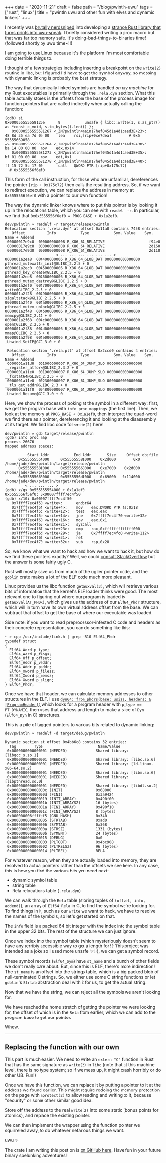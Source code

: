 +++
date = "2020-11-21"
draft = false
path = "/blog/pwintln-uwu"
tags = ["rust", "linux"]
title = "pwintln uwu and other fun with elves and dynamic linkers"
+++

I recently was [brutally
nerdsniped](https://twitter.com/The6P4C/status/1329725624412381185) into
developing a [strange Rust library that turns prints into
uwu-speak](https://crates.io/crates/pwintln). I briefly considered writing a
proc macro but that was far too memory safe. It's doing-bad-things-to-binaries
time! (followed shortly by uwu time~!!)

I am going to use Linux because it's the platform I'm most comfortable doing
terrible things to.

I thought of a few strategies including inserting a breakpoint on the
`write(2)` routine in libc, but I figured I'd have to get the symbol anyway, so
messing with dynamic linking is probably the best strategy.

The way that dynamically linked symbols are handled *on my machine* for my Rust
executables is primarily through the `.rela.dyn` section. What this table
actually stores is the offsets from the base of the process image for function
pointers that are called indirectly when actually calling the function:

```
(gdb) si
0x000055555558126e      9           unsafe { libc::write(1, s.as_ptr() as *const c_void, s.to_bytes().len()) };
   0x0000555555581267 <_ZN7pwintln4main17hef045d1a4d1daed3E+23>:        48 8d 35 ea 7d 0e 00    lea    rsi,[rip+0xe7dea]        # 0x5
55555669058
=> 0x000055555558126e <_ZN7pwintln4main17hef045d1a4d1daed3E+30>:        ba 14 00 00 00  mov    edx,0x14
   0x0000555555581273 <_ZN7pwintln4main17hef045d1a4d1daed3E+35>:        bf 01 00 00 00  mov    edi,0x1
   0x0000555555581278 <_ZN7pwintln4main17hef045d1a4d1daed3E+40>:        ff 15 72 5c 17 00       call   QWORD PTR [rip+0x175c72]
  # 0x5555556f6ef0
```

This form of the call instruction, for those who are unfamiliar, dereferences
the pointer `[rip + 0x175c72]` then calls the resulting address. So, if we want
to redirect execution, we can replace the address in memory at `0x5555556f6ef0`
with a pointer to our own function!

The way the dynamic linker knows where to put this pointer is by looking it up
in the relocations table, which you can see with `readelf -r`. In particular,
we find that `0x0x5555556f6ef0 = PROG_BASE + 0x1a2ef0`.

```
dev/pwintln » readelf -r target/release/pwintln
Relocation section '.rela.dyn' at offset 0x11a0 contains 7458 entries:
   Offset          Info           Type           Sym. Value    Sym. Name + Addend
 00000017e9c0  000000000008 R_X86_64_RELATIVE                    f94e0
 00000017e9c8  000000000008 R_X86_64_RELATIVE                    2d160
 00000017e9d0  000000000008 R_X86_64_RELATIVE                    2d110
                       < ... ... ... ... ... ... >
0000001a2ea8  004400000006 R_X86_64_GLOB_DAT 0000000000000000 pthread_mutexattr_init@GLIBC_2.2.5 + 0
0000001a2ec0  004500000006 R_X86_64_GLOB_DAT 0000000000000000 pthread_key_create@GLIBC_2.2.5 + 0
0000001a2ee8  004600000006 R_X86_64_GLOB_DAT 0000000000000000 pthread_mutex_destroy@GLIBC_2.2.5 + 0
0000001a2ef0  004700000006 R_X86_64_GLOB_DAT 0000000000000000 write@GLIBC_2.2.5 + 0
0000001a2f28  004900000006 R_X86_64_GLOB_DAT 0000000000000000 sigaltstack@GLIBC_2.2.5 + 0
0000001a2f40  004a00000006 R_X86_64_GLOB_DAT 0000000000000000 pthread_mutex_unlock@GLIBC_2.2.5 + 0
0000001a2f48  004b00000006 R_X86_64_GLOB_DAT 0000000000000000 memcpy@GLIBC_2.14 + 0
0000001a2f68  004c00000006 R_X86_64_GLOB_DAT 0000000000000000 open@GLIBC_2.2.5 + 0
0000001a2f88  004d00000006 R_X86_64_GLOB_DAT 0000000000000000 mmap@GLIBC_2.2.5 + 0
0000001a2f98  004e00000006 R_X86_64_GLOB_DAT 0000000000000000 _Unwind_SetIP@GCC_3.0 + 0

 Relocation section '.rela.plt' at offset 0x2ccd0 contains 4 entries:
   Offset          Info           Type           Sym. Value    Sym. Name + Addend
 0000001a11d8  001000000007 R_X86_64_JUMP_SLO 0000000000000000 __register_atfork@GLIBC_2.3.2 + 0
 0000001a11e0  001900000007 R_X86_64_JUMP_SLO 0000000000000000 __fxstat64@GLIBC_2.2.5 + 0
 0000001a11e8  002300000007 R_X86_64_JUMP_SLO 0000000000000000 __tls_get_addr@GLIBC_2.3 + 0
 0000001a11f0  004800000007 R_X86_64_JUMP_SLO 0000000000000000 _Unwind_Resume@GCC_3.0 + 0
```

Here, we show the process of poking at the symbol in a different way: first, we
get the program base with `info proc mappings` (the first line). Then, we look
at the memory at `PROG_BASE + 0x1a1ef0`, then interpret the quad-word we find
there as a pointer, dereferencing it and looking at the disassembly at its
target. We find libc code for `write(2)` here!

```
dev/pwintln » gdb target/release/pwintln
(gdb) info proc map
process 26676
Mapped address spaces:

          Start Addr           End Addr       Size     Offset objfile
      0x555555554000     0x555555581000    0x2d000        0x0 /home/jade/dev/pwintln/target/release/pwintln
      0x555555581000     0x555555668000    0xe7000    0x2d000 /home/jade/dev/pwintln/target/release/pwintln
      0x555555668000     0x5555556d1000    0x69000   0x114000 /home/jade/dev/pwintln/target/release/pwintln
         < ... ... ... >
(gdb) x/gx 0x555555554000 + 0x1a1ef0
0x5555556f5ef0: 0x00007ffff7ec4f50
(gdb) x/10i 0x00007ffff7ec4f50
   0x7ffff7ec4f50 <write>:      endbr64
   0x7ffff7ec4f54 <write+4>:    mov    eax,DWORD PTR fs:0x18
   0x7ffff7ec4f5c <write+12>:   test   eax,eax
   0x7ffff7ec4f5e <write+14>:   jne    0x7ffff7ec4f70 <write+32>
   0x7ffff7ec4f60 <write+16>:   mov    eax,0x1
   0x7ffff7ec4f65 <write+21>:   syscall
   0x7ffff7ec4f67 <write+23>:   cmp    rax,0xfffffffffffff000
   0x7ffff7ec4f6d <write+29>:   ja     0x7ffff7ec4fc0 <write+112>
   0x7ffff7ec4f6f <write+31>:   ret
   0x7ffff7ec4f70 <write+32>:   sub    rsp,0x28
```

So, we know what we want to hack and how we want to hack it, but how do we find
these pointers exactly? Well, we could [consult
StackOverflow](https://stackoverflow.com/a/27304692) but the answer is some
fairly ugly C.

Rust will mostly save us from much of the uglier pointer code, and the
[`goblin`](https://docs.rs/goblin) crate makes a lot of the ELF code much
more pleasant.

Linux provides us the libc function `getauxval(3)`, which will retrieve various
bits of information that the kernel's ELF loader thinks were good. The most
relevant one to figuring out where our program is loaded is
`getauxval(AT_PHDR)`, which gives us the address of our `Elf64_Phdr` structure,
which will in turn have its own virtual address offset from the base. We can
subtract that offset to get the base of where our executable was loaded.

Side note: if you want to read preprocessor-infested C code and headers as
their concrete representation, you can do something like this:

```
~ » cpp /usr/include/link.h | grep -B10 Elf64_Phdr
typedef struct
{
  Elf64_Word p_type;
  Elf64_Word p_flags;
  Elf64_Off p_offset;
  Elf64_Addr p_vaddr;
  Elf64_Addr p_paddr;
  Elf64_Xword p_filesz;
  Elf64_Xword p_memsz;
  Elf64_Xword p_align;
} Elf64_Phdr;
```

Once we have that header, we can calculate memory addresses to other structures
in the ELF. I use
[`dyn64::from_phdrs(base: usize, headers: &[ProgramHeader])`](https://docs.rs/goblin/0.2.3/goblin/elf/dynamic/dyn64/fn.from_phdrs.html)
which looks for a program header with `p_type == PT_DYNAMIC`, then uses that
address and length to make a slice of `Dyn` (`Elf64_Dyn` in C) structures.

This is a pile of tagged pointers to various bits related to dynamic linking:

```
dev/pwintln » readelf -d target/debug/pwintln

Dynamic section at offset 0x4bb6c8 contains 32 entries:
  Tag        Type                         Name/Value
 0x0000000000000001 (NEEDED)             Shared library: [libgcc_s.so.1]
 0x0000000000000001 (NEEDED)             Shared library: [libc.so.6]
 0x0000000000000001 (NEEDED)             Shared library: [ld-linux-x86-64.so.2]
 0x0000000000000001 (NEEDED)             Shared library: [libm.so.6]
 0x0000000000000001 (NEEDED)             Shared library: [libpthread.so.0]
 0x0000000000000001 (NEEDED)             Shared library: [libdl.so.2]
 0x000000000000000c (INIT)               0x68000
 0x000000000000000d (FINI)               0x3a9424
 0x0000000000000019 (INIT_ARRAY)         0x490f00
 0x000000000000001b (INIT_ARRAYSZ)       16 (bytes)
 0x000000000000001a (FINI_ARRAY)         0x490f10
 0x000000000000001c (FINI_ARRAYSZ)       8 (bytes)
 0x000000006ffffef5 (GNU_HASH)           0x340
 0x0000000000000005 (STRTAB)             0xad0
 0x0000000000000006 (SYMTAB)             0x368
 0x000000000000000a (STRSZ)              1331 (bytes)
 0x000000000000000b (SYMENT)             24 (bytes)
 0x0000000000000015 (DEBUG)              0x0
 0x0000000000000003 (PLTGOT)             0x4bc908
 0x0000000000000002 (PLTRELSZ)           96 (bytes)
 0x0000000000000014 (PLTREL)             RELA
```

For whatever reason, when they are actually loaded into memory, they are
resolved to actual pointers rather than the offsets we see here. In any case,
this is how you find the various bits you need next:

- dynamic symbol table
- string table
- Rela relocations table (`.rela.dyn`)

We can walk through the `Rela` table (storing tuples of `(offset, info,
addend)`), an array of `Elf64_Rela` in C, to find the symbol we're looking for.
To find things in it, such as our `write` we want to hack, we have to resolve
the names of the symbols, so let's get started on that.

The `info` field is a packed 64 bit integer with the index into the symbol
table in the upper 32 bits. The rest of the structure we can just ignore.

Once we index into the symbol table (which mysteriously doesn't seem to have
any terribly accessible way to get a length for?? This project was intended as
a joke so I used more unsafe ✨✨), we can get a symbol record.

These symbol records (`Elf64_Sym`) have `st_name` and a bunch of other fields
we don't really care about. But, since this is ELF, there's more indirection!
The `st_name` is an offset into the strings table, which is a big packed
blob of null-terminated C strings. So, we either use some C string functions or
let `goblin`'s `Strtab` abstraction deal with it for us, to get the actual
string.

Now that we have the string, we can reject all the symbols we aren't looking
for.

We have reached the home stretch of getting the pointer we were looking for,
the offset of which is in the `Rela` from earlier, which we can add to the
program base to get our pointer.

Whew.

------------------

## Replacing the function with our own

This part is much easier. We need to write an `extern "C"` function in Rust
that has the same signature as `write(2)` in `libc` (note that at this machine
level, there is no type system; so if we mess up, it might crash horribly or
do other UB. Fun!)

Once we have this function, we can replace it by putting a pointer to it at the
address we found earlier. This might require redoing the memory protection on
the page with `mprotect(2)` to allow reading and writing to it, because
"security" or some other similar good idea.

Store off the address to the real `write(2)` into some static (bonus points for
atomics), and replace the existing pointer.

We can then implement the wrapper using the function pointer we squirreled
away, to do whatever nefarious things we want.

uwu ✨

The crate I am writing this post on is [on
GitHub here](https://github.com/lf-/pwintln). Have fun in your future binary
spelunking adventures!
